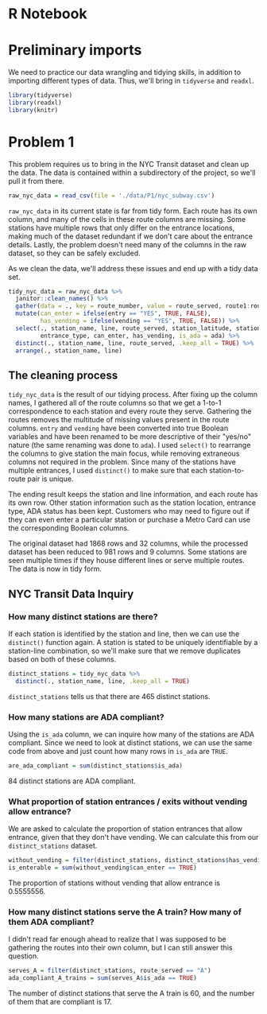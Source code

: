 R Notebook
================

Preliminary imports
===================

We need to practice our data wrangling and tidying skills, in addition to importing different types of data. Thus, we'll bring in `tidyverse` and `readxl`.

``` r
library(tidyverse)
library(readxl)
library(knitr)
```

Problem 1
=========

This problem requires us to bring in the NYC Transit dataset and clean up the data. The data is contained within a subdirectory of the project, so we'll pull it from there.

``` r
raw_nyc_data = read_csv(file = './data/P1/nyc_subway.csv')
```

`raw_nyc_data` in its current state is far from tidy form. Each route has its own column, and many of the cells in these route columns are missing. Some stations have multiple rows that only differ on the entrance locations, making much of the dataset redundant if we don't care about the entrance details. Lastly, the problem doesn't need many of the columns in the raw dataset, so they can be safely excluded.

As we clean the data, we'll address these issues and end up with a tidy data set.

``` r
tidy_nyc_data = raw_nyc_data %>% 
  janitor::clean_names() %>% 
  gather(data = ., key = route_number, value = route_served, route1:route11, na.rm = TRUE) %>% 
  mutate(can_enter = ifelse(entry == "YES", TRUE, FALSE),
         has_vending = ifelse(vending == "YES", TRUE, FALSE)) %>% 
  select(., station_name, line, route_served, station_latitude, station_longitude, 
         entrance_type, can_enter, has_vending, is_ada = ada) %>% 
  distinct(., station_name, line, route_served, .keep_all = TRUE) %>%
  arrange(., station_name, line) 
```

The cleaning process
--------------------

`tidy_nyc_data` is the result of our tidying process. After fixing up the column names, I gathered all of the route columns so that we get a 1-to-1 correspondence to each station and every route they serve. Gathering the routes removes the multitude of missing values present in the route columns. `entry` and `vending` have been converted into true Boolean variables and have been renamed to be more descriptive of their "yes/no" nature (the same renaming was done to `ada`). I used `select()` to rearrange the columns to give station the main focus, while removing extraneous columns not required in the problem. Since many of the stations have multiple entrances, I used `distinct()` to make sure that each station-to-route pair is unique.

The ending result keeps the station and line information, and each route has its own row. Other station information such as the station location, entrance type, ADA status has been kept. Customers who may need to figure out if they can even enter a particular station or purchase a Metro Card can use the corresponding Boolean columns.

The original dataset had 1868 rows and 32 columns, while the processed dataset has been reduced to 981 rows and 9 columns. Some stations are seen multiple times if they house different lines or serve multiple routes. The data is now in tidy form.

NYC Transit Data Inquiry
------------------------

### How many distinct stations are there?

If each station is identified by the station and line, then we can use the `distinct()` function again. A station is stated to be uniquely identifiable by a station-line combination, so we'll make sure that we remove duplicates based on both of these columns.

``` r
distinct_stations = tidy_nyc_data %>% 
  distinct(., station_name, line, .keep_all = TRUE)
```

`distinct_stations` tells us that there are 465 distinct stations.

### How many stations are ADA compliant?

Using the `is_ada` column, we can inquire how many of the stations are ADA compliant. Since we need to look at distinct stations, we can use the same code from above and just count how many rows in `is_ada` are `TRUE`.

``` r
are_ada_compliant = sum(distinct_stations$is_ada)
```

84 distinct stations are ADA compliant.

### What proportion of station entrances / exits without vending allow entrance?

We are asked to calculate the proportion of station entrances that allow entrance, given that they don't have vending. We can calculate this from our `distinct_stations` dataset.

``` r
without_vending = filter(distinct_stations, distinct_stations$has_vending == FALSE)
is_enterable = sum(without_vending$can_enter == TRUE)
```

The proportion of stations without vending that allow entrance is 0.5555556.

### How many distinct stations serve the A train? How many of them ADA compliant?

I didn't read far enough ahead to realize that I was supposed to be gathering the routes into their own column, but I can still answer this question.

``` r
serves_A = filter(distinct_stations, route_served == "A")
ada_compliant_A_trains = sum(serves_A$is_ada == TRUE)
```

The number of distinct stations that serve the A train is 60, and the number of them that are compliant is 17.
